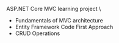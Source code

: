 ASP.NET Core MVC learning project \
* Fundamentals of MVC architecture 
* Entity Framework Code First Approach 
* CRUD Operations 
